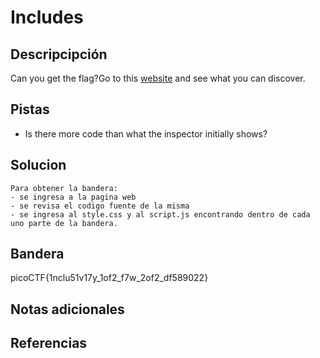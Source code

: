 # Includes
## Descripcipción
Can you get the flag?Go to this [website](http://saturn.picoctf.net:54554/) and see what you can discover.
## Pistas
- Is there more code than what the inspector initially shows?
## Solucion
```
Para obtener la bandera:
- se ingresa a la pagina web
- se revisa el codigo fuente de la misma
- se ingresa al style.css y al script.js encontrando dentro de cada uno parte de la bandera.
```
## Bandera
picoCTF{1nclu51v17y_1of2_f7w_2of2_df589022}
## Notas adicionales
## Referencias
